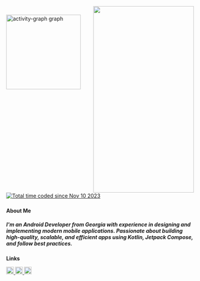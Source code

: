 <img align="right" height="500" width="270" src="https://media1.tenor.com/m/mfH2YPHAO7gAAAAd/luffy-crying-in-the-rain.gif"  />

###

<div align="left">
  <img src="https://github-readme-activity-graph.vercel.app/graph?username=etozheluka&radius=16&theme=react&area=true&order=5" height="200" alt="activity-graph graph"  />
</div>

<a href="https://wakatime.com/@018bb83d-4cd4-44a8-8836-b0404913d231"><img src="https://wakatime.com/badge/user/018bb83d-4cd4-44a8-8836-b0404913d231.svg" alt="Total time coded since Nov 10 2023" /></a>

###
<strong>About Me</strong>  
<h5 align="left">I'm an Android Developer from Georgia with experience in designing and implementing modern mobile applications. Passionate about building high-quality, scalable, and efficient apps using Kotlin, Jetpack Compose, and follow best practices.</h5>


<strong>Links</strong>  
<div align="left">
  <a href="https://www.linkedin.com/in/etozheluka/" target="_blank">
    <img src="https://img.shields.io/static/v1?message=LinkedIn&logo=linkedin&label=&color=0077B5&logoColor=white&labelColor=&style=for-the-badge" height="20" alt="linkedin logo"  />
  </a>
  <a href="https://t.me/etozheluka" target="_blank">
    <img src="https://img.shields.io/static/v1?message=Telegram&logo=telegram&label=&color=2CA5E0&logoColor=white&labelColor=&style=for-the-badge" height="20" alt="telegram logo"  />
  </a>
  <a href="https://discord.com/users/Momonga#9220" target="_blank">
    <img src="https://img.shields.io/static/v1?message=Discord&logo=discord&label=&color=7289DA&logoColor=white&labelColor=&style=for-the-badge" height="20" alt="discord logo"  />
  </a>
</div>

###
